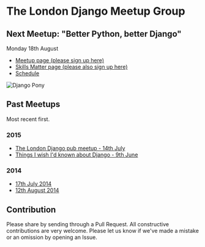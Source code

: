 # The London Django Meetup Group

## Next Meetup: "Better Python, better Django"

Monday 18th August

* [Meetup page (please sign up here)](http://www.meetup.com/The-London-Django-Meetup-Group/events/223938679/)
* [Skills Matter page (please also sign up here)](https://skillsmatter.com/meetups/7248-london-django-august-2015-meetup)
* [Schedule](meetups/2015-08-18.md)

![Django Pony](img/django-pony.jpg)

## Past Meetups

Most recent first.

### 2015

* [The London Django pub meetup - 14th July](meetups/2015-07-14.md)
* [Things I wish I'd known about Django - 9th June](meetups/2015-06-09.md)

### 2014

* [17th July 2014](meetups/17-July-2014.md)
* [12th August 2014](meetups/12-August-2014.md)

## Contribution

Please share by sending through a Pull Request. All constructive contributions
are very welcome. Please let us know if we've made a mistake or an omission by
opening an Issue.
